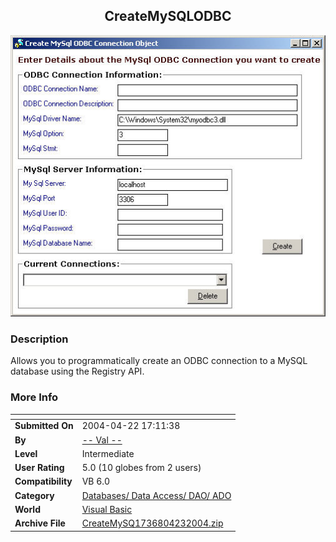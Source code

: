 ﻿<div align="center">

## CreateMySQLODBC

<img src="PIC20044231044539230.jpg">
</div>

### Description

Allows you to programmatically create an ODBC connection to a MySQL database using the Registry API.
 
### More Info
 


<span>             |<span>
---                |---
**Submitted On**   |2004-04-22 17:11:38
**By**             |[\-\- Val \-\-](https://github.com/Planet-Source-Code/PSCIndex/blob/master/ByAuthor/val.md)
**Level**          |Intermediate
**User Rating**    |5.0 (10 globes from 2 users)
**Compatibility**  |VB 6\.0
**Category**       |[Databases/ Data Access/ DAO/ ADO](https://github.com/Planet-Source-Code/PSCIndex/blob/master/ByCategory/databases-data-access-dao-ado__1-6.md)
**World**          |[Visual Basic](https://github.com/Planet-Source-Code/PSCIndex/blob/master/ByWorld/visual-basic.md)
**Archive File**   |[CreateMySQ1736804232004\.zip](https://github.com/Planet-Source-Code/val-createmysqlodbc__1-53341/archive/master.zip)








